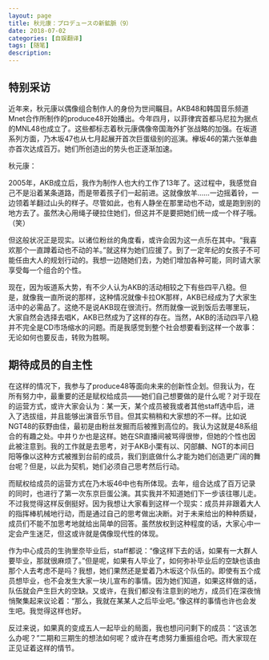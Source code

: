 ```yaml
---
layout: page
title: 秋元康：プロデュースの新鉱脈（9）
date: 2018-07-02
categories: [自娱翻译]
tags: [随笔]
description: 
---
```



## 特别采访

近年来，秋元康以偶像组合制作人的身份为世间瞩目。AKB48和韩国音乐频道Mnet合作所制作的produce48开始播出。今年四月，以菲律宾首都马尼拉为据点的MNL48也成立了。这些都标志着秋元康偶像帝国海外扩张战略的加强。在坂道系列方面，乃木坂47也从七月起展开首次巨蛋级别的巡演。欅坂46的第六张单曲亦首次达成百万。她们所创造出的势头也正逐渐加速。


秋元康：

2005年，AKB成立后，我作为制作人也大约工作了13年了。这过程中，我感觉自己不是沿着某条道路，而是带着孩子们一起前进。这就像放羊……一边摇着铃，一边领着羊翻过山头的样子。尽管如此，也有人静坐在那里动也不动，或是跑到别的地方去了。虽然决心用绳子硬拉住她们，但这并不是要把她们统一成一个样子哦。（笑）

但这般状况正是现实。以诸位粉丝的角度看，或许会因为这一点乐在其中。“我喜欢那个一直蹲着动也不动的羊。”就这样为她们应援了。到了一定年纪的女孩子不可能任由大人的规划行动的。我想一边随她们去，为她们增加各种可能，同时请大家享受每一个组合的个性。

现在，因为坂道系大势，有不少人认为AKB的活动相较之下有些四平八稳。但是，就像我一直所说的那样，这种情况就像卡拉OK那样，AKB已经成为了大家生活中的必需品了。这绝不是说AKB现在很流行。然而就像一说到饭后去哪里玩，大家自然会选择去唱K，AKB已然成为了这样的存在。当然，AKB的活动四平八稳并不完全是CD市场缩水的问题。而是我感觉到整个社会想要看到这样一个故事：无论如何也要反击，转败为胜啊。

## 期待成员的自主性

在这样的情况下，我参与了produce48等面向未来的创新性企划。但我认为，在所有努力中，最重要的还是赋权给成员——她们自己想要做的是什么呢？对于现在的运营方式，或许大家会认为：某一天，某个成员被我或者其他staff选中后，进入了选拔组，并且能够出演音乐节目。但其实稍稍和大家想的不一样。比如说NGT48的荻野由佳，最初是由粉丝发掘而后被推到高位的。我认为这就是48系组合的有趣之处。中井りか也是这样。她在SR直播间被骂得很惨，但她的个性也因此被注意到。我的工作就是去思考，对于AKB小栗有以、冈部麟、NGT的本间日阳等像以这种方式被推到台前的成员，我们到底做什么才能为她们创造更广阔的舞台呢？但是，以此为契机，她们必须自己思考然后行动。

而赋权给成员的运营方式在乃木坂46中也有所体现。去年，组合达成了百万记录的同时，也进行了第一次东京巨蛋公演。其实我并不知道她们下一步该往哪儿走。不过我觉得这样反倒挺好。因为我想让大家看到这样一个现实：成员并非跟着大人的指挥棒机械地行动，而是通过自己的思考做出决断。对于未来给出的种种质疑，成员们不能不加思考地就给出简单的回答。虽然放权到这种程度的话，大家心中一定会产生迷茫，但这或许就是偶像现代性的体现。

作为中心成员的生驹里奈毕业后，staff都说：“像这样下去的话，如果有一大群人要毕业，那就很麻烦了。”但是呢，如果有人毕业了，如何弥补毕业后的空缺也该由那个人去考虑不是吗？我想，她们果然还是爱着乃木坂这个队伍的。即使有五个成员想毕业，也不会发生大家一块儿宣布的事情。因为她们知道，如果这样做的话，队伍就会产生巨大的空缺。又或许，在我们都没有注意到的地方，成员们在深夜悄悄聚集起来议论着：“那么，我就在某某人之后毕业吧。”像这样的事情也许也会发生吧。我觉得这样也好。

反过来说，如果真的变成五人一起毕业的局面，我也想问问剩下的成员：“这该怎么办呢？”二期和三期生的想法如何呢？或许在考虑努力重振组合吧。而大家现在正见证着这样的情节。
